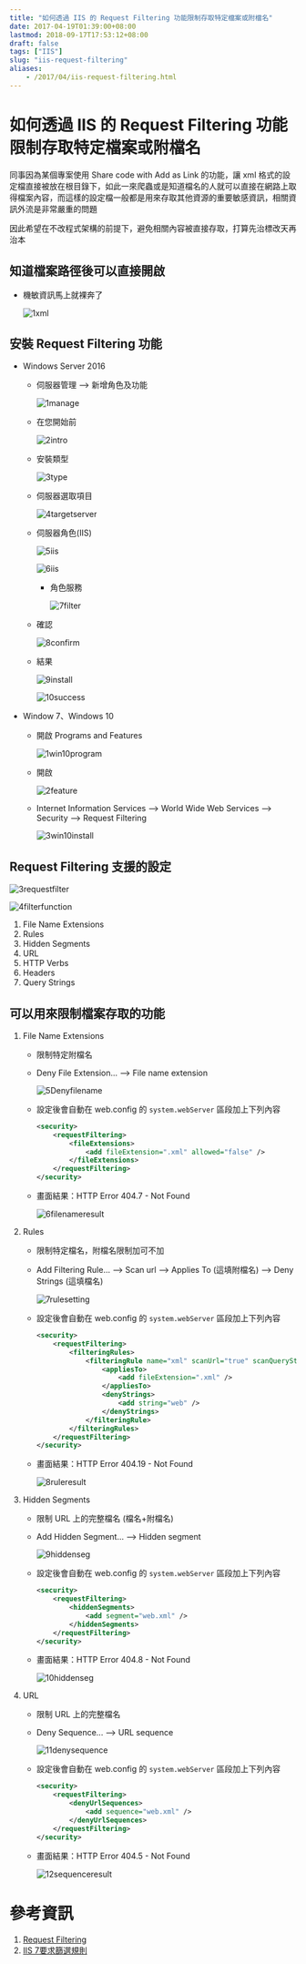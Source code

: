 ```yaml
---
title: "如何透過 IIS 的 Request Filtering 功能限制存取特定檔案或附檔名"
date: 2017-04-19T01:39:00+08:00
lastmod: 2018-09-17T17:53:12+08:00
draft: false
tags: ["IIS"]
slug: "iis-request-filtering"
aliases:
    - /2017/04/iis-request-filtering.html
---
```

# 如何透過 IIS 的 Request Filtering 功能限制存取特定檔案或附檔名
同事因為某個專案使用 Share code with Add as Link 的功能，讓 xml 格式的設定檔直接被放在根目錄下，如此一來爬蟲或是知道檔名的人就可以直接在網路上取得檔案內容，而這樣的設定檔一般都是用來存取其他資源的重要敏感資訊，相關資訊外流是非常嚴重的問題

因此希望在不改程式架構的前提下，避免相關內容被直接存取，打算先治標改天再治本

## 知道檔案路徑後可以直接開啟

*   機敏資訊馬上就裸奔了

    ![1xml](https://cloud.githubusercontent.com/assets/3851540/25116475/96d71936-243f-11e7-9328-e2a532bc972c.png)

## 安裝 Request Filtering 功能

*   Windows Server 2016
    *   伺服器管理 --> 新增角色及功能

        ![1manage](https://cloud.githubusercontent.com/assets/3851540/25144288/dcab8bbc-249f-11e7-978b-6e9cbeb22f45.png)

    *  在您開始前

        ![2intro](https://cloud.githubusercontent.com/assets/3851540/25144290/dcb51614-249f-11e7-9ca4-5ef934353def.png)

    *   安裝類型

        ![3type](https://cloud.githubusercontent.com/assets/3851540/25144294/dcd7148a-249f-11e7-8c37-65d7a5243735.png)

    * 伺服器選取項目

        ![4targetserver](https://cloud.githubusercontent.com/assets/3851540/25144295/dcd8f05c-249f-11e7-999b-2717a6fa7dda.png)

    * 伺服器角色(IIS)

        ![5iis](https://cloud.githubusercontent.com/assets/3851540/25144293/dcd5317e-249f-11e7-8640-09dc26733166.png)

        ![6iis](https://cloud.githubusercontent.com/assets/3851540/25144291/dcd35566-249f-11e7-9bb7-b5d0720be521.png)

        *   角色服務

            ![7filter](https://cloud.githubusercontent.com/assets/3851540/25144283/dc66089e-249f-11e7-8b71-35dbf5c37493.png)

    * 確認

        ![8confirm](https://cloud.githubusercontent.com/assets/3851540/25144284/dc8ee192-249f-11e7-8b60-bce39369ef4b.png)

    * 結果

        ![9install](https://cloud.githubusercontent.com/assets/3851540/25144289/dcac2d06-249f-11e7-9723-4dd14b5f4726.png)

        ![10success](https://cloud.githubusercontent.com/assets/3851540/25144286/dcaa10f2-249f-11e7-9a5d-61b847a52415.png)

*   Window 7、Windows 10


    *   開啟 Programs and Features

        ![1win10program](https://cloud.githubusercontent.com/assets/3851540/25144285/dca92f8e-249f-11e7-9758-8e2f068fe83b.png)

    *   開啟

        ![2feature](https://cloud.githubusercontent.com/assets/3851540/25144287/dcabb060-249f-11e7-9845-58b9acc5bae7.png)

    *   Internet Information Services --> World Wide Web Services --> Security --> Request Filtering

        ![3win10install](https://cloud.githubusercontent.com/assets/3851540/25144292/dcd3d6bc-249f-11e7-9b2e-43ad50833396.png)

## Request Filtering 支援的設定

![3requestfilter](https://cloud.githubusercontent.com/assets/3851540/25116476/96f7b718-243f-11e7-9896-3c841f84df79.png)

![4filterfunction](https://cloud.githubusercontent.com/assets/3851540/25116477/96f92cce-243f-11e7-8964-cd1490e8fc34.png)

1.  File Name Extensions
2.  Rules
3.  Hidden Segments
4.  URL
5.  HTTP Verbs
6.  Headers
7.  Query Strings


## 可以用來限制檔案存取的功能

1.  File Name Extensions

    *   限制特定附檔名
    *   Deny File Extension... --> File name extension

        ![5Denyfilename](https://cloud.githubusercontent.com/assets/3851540/25116480/97187b60-243f-11e7-850a-94384bc6b361.png)

    *   設定後會自動在 web.config 的 `system.webServer` 區段加上下列內容

        ```xml
        <security>
            <requestFiltering>
                <fileExtensions>
                    <add fileExtension=".xml" allowed="false" />
                </fileExtensions>
            </requestFiltering>
        </security>
        ```
    *   畫面結果：HTTP Error 404.7 - Not Found

        ![6filenameresult](https://cloud.githubusercontent.com/assets/3851540/25116479/97180676-243f-11e7-9b26-d82ad742aa22.png)

2.  Rules
    *   限制特定檔名，附檔名限制加可不加
    *   Add Filtering Rule... --> Scan url --> Applies To (這填附檔名) --> Deny Strings (這填檔名)

        ![7rulesetting](https://cloud.githubusercontent.com/assets/3851540/25116481/9718c7e6-243f-11e7-86f4-d84a35fcd89e.png)

    *   設定後會自動在 web.config 的 `system.webServer` 區段加上下列內容

        ```xml
        <security>
            <requestFiltering>
                <filteringRules>
                    <filteringRule name="xml" scanUrl="true" scanQueryString="false">
                        <appliesTo>
                            <add fileExtension=".xml" />
                        </appliesTo>
                        <denyStrings>
                            <add string="web" />
                        </denyStrings>
                    </filteringRule>
                </filteringRules>
            </requestFiltering>
        </security>
        ```

    *   畫面結果：HTTP Error 404.19 - Not Found

        ![8ruleresult](https://cloud.githubusercontent.com/assets/3851540/25116478/97184758-243f-11e7-8834-2dc5971fdf5b.png)

3.  Hidden Segments
    *   限制 URL 上的完整檔名 (檔名+附檔名)
    *   Add Hidden Segment... --> Hidden segment

        ![9hiddenseg](https://cloud.githubusercontent.com/assets/3851540/25116482/971abe0c-243f-11e7-8c74-139454860983.png)

    *   設定後會自動在 web.config 的 `system.webServer` 區段加上下列內容

        ```xml
        <security>
            <requestFiltering>
                <hiddenSegments>
                    <add segment="web.xml" />
                </hiddenSegments>
            </requestFiltering>
        </security>
        ```
    *   畫面結果：HTTP Error 404.8 - Not Found

        ![10hiddenseg](https://cloud.githubusercontent.com/assets/3851540/25116483/9720637a-243f-11e7-9a69-bb2489bf64b4.png)

4.  URL
    *   限制 URL 上的完整檔名
    *   Deny Sequence... --> URL sequence

        ![11denysequence](https://cloud.githubusercontent.com/assets/3851540/25116484/973b190e-243f-11e7-9566-1e1926b15ab8.png)

    *   設定後會自動在 web.config 的 `system.webServer` 區段加上下列內容

        ```xml
        <security>
            <requestFiltering>
                <denyUrlSequences>
                    <add sequence="web.xml" />
                </denyUrlSequences>
            </requestFiltering>
        </security>
        ```
    *   畫面結果：HTTP Error 404.5 - Not Found

        ![12sequenceresult](https://cloud.githubusercontent.com/assets/3851540/25116485/973dce42-243f-11e7-801f-689429ffa7c5.png)

# 參考資訊

1.  [Request Filtering <requestfiltering></requestfiltering>](https://www.iis.net/configreference/system.webserver/security/requestfiltering)
2.  [IIS 7要求篩選規則](http://www.lijyyh.com/2012/04/iis-7.html)
